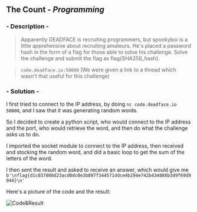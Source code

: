 ## The Count - *Programming*

### - Description -

>  Apparently DEADFACE is recruiting programmers, but spookyboi is a little apprehensive about recruiting amateurs.
He's placed a password hash in the form of a flag for those able to solve his challenge. Solve the challenge and submit
the flag as flag{SHA256_hash}.

> `code.deadface.io:50000`
> (We were given a link to a thread which wasn't that useful for this challenge)

### - Solution -

I first tried to connect to the IP address, by doing `nc code.deadface.io 50000`, and I saw that it was generating random words.

So I decided to create a python script, who would connect to the IP address and the port, who would retrieve the word, and then do what the challenge asks us to do.

I imported the socket module to connect to the IP address, then received and stocking the random word, and did a basic loop to get the sum of the letters of the word.

I then sent the result and asked to receive an answer, which would give me `b'\nflag{d1c037808d23acd0dc0e3b897f344571ddce4b294e742b434888b3d9f69d9944}\n'`

Here's a picture of the code and the result:

![Code&Result](https://user-images.githubusercontent.com/68814228/137636091-946800d6-f122-4eb7-a354-8ce9becc2e21.png)
